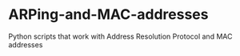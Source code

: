 # ARPing-and-MAC-addresses
Python scripts that work with Address Resolution Protocol and MAC addresses
